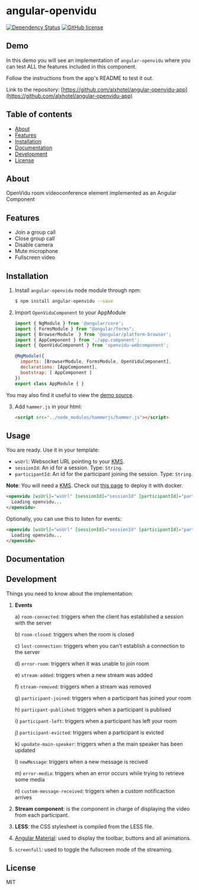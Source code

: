 # angular-openvidu
[![Dependency Status](https://david-dm.org/openvidu/angular-openvidu.svg)](https://david-dm.org/openvidu/angular-openvidu)
[![GitHub license](https://img.shields.io/badge/license-MIT-blue.svg)](https://raw.githubusercontent.com/openvidu/angular-openvidu/master/LICENSE)

## Demo

In this demo you will see an implementation of `angular-openvidu` where you can test ALL the features included in this component.

Follow the instructions from the app's README to test it out.

Link to the repository: [https://github.com/alxhotel/angular-openvidu-app](https://github.com/alxhotel/angular-openvidu-app)

## Table of contents

- [About](#about)
- [Features](#features)
- [Installation](#installation)
- [Documentation](#documentation)
- [Development](#development)
- [License](#licence)

## About

OpenVidu room videoconference element implemented as an Angular Component

## Features

  - Join a group call
  - Close group call
  - Disable camera
  - Mute microphone
  - Fullscreen video

## Installation

1. Install `angular-openvidu` node module through npm:

	```bash
	$ npm install angular-openvidu --save
	```

2. Import `OpenViduComponent` to your AppModule

	```js
	import { NgModule } from '@angular/core';
	import { FormsModule } from "@angular/forms";
	import { BrowserModule  } from '@angular/platform-browser';
	import { AppComponent } from './app.component';
	import { OpenViduComponent } from 'openvidu-webcomponent';

	@NgModule({
	  imports: [BrowserModule, FormsModule, OpenViduComponent],
	  declarations: [AppComponent],
	  bootstrap: [ AppComponent ]
	})
	export class AppModule { }
	```

You may also find it useful to view the [demo source](https://github.com/alxhotel/angular-openvidu-app/blob/master/src/app/app.component.ts).

3. Add `hammer.js` in your html:

	```html
	<script src="../node_modules/hammerjs/hammer.js"></script>
	```

## Usage

You are ready. Use it in your template:

- `wsUrl`: Websocket URL pointing to your [KMS](https://github.com/OpenVidu/openvidu/tree/master/openvidu-server).
- `sessionId`: An id for a session. Type: `String`.
- `participantId`: An id for the participant joining the session. Type: `String`.

**Note**: You will need a [KMS](https://github.com/OpenVidu/openvidu/tree/master/openvidu-server). Check out [this page](https://github.com/OpenVidu/openvidu-docker) to deploy it with docker.

```html
<openvidu [wsUrl]="wsUrl" [sessionId]="sessionId" [participantId]="participantId">
  Loading openvidu...
</openvidu>
```

Optionally, you can use this to listen for events:

```html
<openvidu [wsUrl]="wsUrl" [sessionId]="sessionId" [participantId]="participantId" (change)="onChange($event)">
  Loading openvidu...
</openvidu>
```

## Documentation


## Development

  Things you need to know about the  implementation:
  
  1. **Events**
  
      a) `room-connected`: triggers when the client has established a session with the server
      
      b) `room-closed`: triggers when the room is closed
      
      c) `lost-connection`: triggers when you can't establish a connection to the server
      
      d) `error-room`: triggers when it was unable to join room
      
      e) `stream-added`: triggers when a new stream was added
      
      f) `stream-removed`: triggers when a stream was removed
      
      g) `participant-joined`: triggers when a participant has joined your room
      
      h) `particpant-published`: triggers when a participant is publised
      
      i) `participant-left`: triggers when a participant has left your room
      
      j) `participant-evicted`: triggers when a participant is evicted
      
      k) `upodate-main-speaker`: triggers when a the main speaker has been updated
      
      l) `newMessage`: triggers when a new message is recived
      
      m) `error-media`: triggers when an error occurs while trying to retrieve some media
            
      n) `custom-message-received`: triggers when a custom notificaction arrives
      
      
  2. **Stream component**: is the component in charge of displaying the video from each participant.
  
  3. **LESS**: the CSS stylesheet is compiled from the LESS file.
  
  4. [Angular Material](https://github.com/angular/material2): used to display the toolbar, buttons and all animations.

  5. `screenfull`: used to toggle the fullscreen mode of the streaming.


## License

MIT
